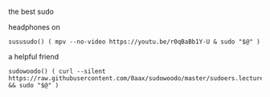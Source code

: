 the best sudo

headphones on

    sususudo() ( mpv --no-video https://youtu.be/r0qBaBb1Y-U & sudo "$@" )

a helpful friend

    sudowoodo() ( curl --silent https://raw.githubusercontent.com/0aax/sudowoodo/master/sudoers.lecture && sudo "$@" )
